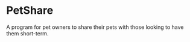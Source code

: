 # PetShare
A program for pet owners to share their pets with those looking to have them short-term.
